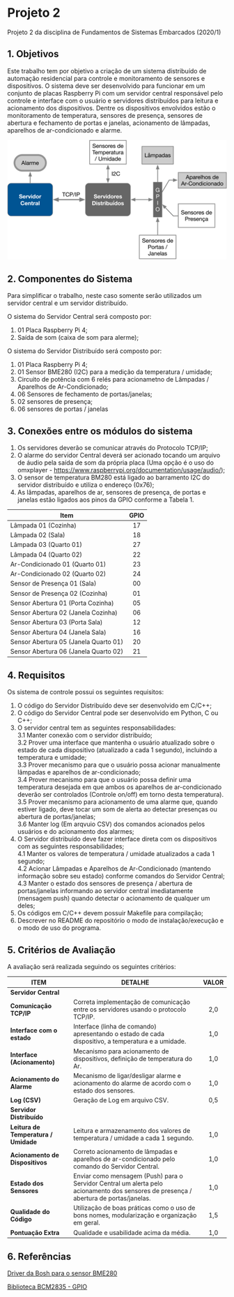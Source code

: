 # Projeto 2

Projeto 2 da disciplina de Fundamentos de Sistemas Embarcados (2020/1)

## 1. Objetivos

Este trabalho tem por objetivo a criação de um sistema distribuído de automação residencial para controle e monitoramento de sensores e dispositivos. O sistema deve ser desenvolvido para funcionar em um conjunto de placas Raspberry Pi com um servidor central responsável pelo controle e interface com o usuário e servidores distribuídos para leitura e acionamento dos dispositivos. Dentre os dispositivos envolvidos estão o monitoramento de temperatura, sensores de presença, sensores de abertura e fechamento de portas e janelas, acionamento de lâmpadas, aparelhos de ar-condicionado e alarme.

![Figura](./figuras/arquitetura.png)

## 2. Componentes do Sistema

Para simplificar o trabalho, neste caso somente serão utilizados um servidor central e um servidor distribuído.

O sistema do Servidor Central será composto por:

1. 01 Placa Raspberry Pi 4;
2. Saída de som (caixa de som para alerme);

O sistema do Servidor Distribuído será composto por:

1. 01 Placa Raspberry Pi 4;
2. 01 Sensor BME280 (I2C) para a medição da temperatura / umidade;
3. Circuito de potência com 6 relés para acionametno de Lâmpadas / Aparelhos de Ar-Condicionado;
4. 06 Sensores de fechamento de portas/janelas;
5. 02 sensores de presença;
6. 06 sensores de portas / janelas

## 3. Conexões entre os módulos do sistema

1. Os servidores deverão se comunicar através do Protocolo TCP/IP;
2. O alarme do servidor Central deverá ser acionado tocando um arquivo de áudio pela saída de som da própria placa (Uma opção é o uso do omxplayer - <https://www.raspberrypi.org/documentation/usage/audio/>);
3. O sensor de temperatura BM280 está ligado ao barramento I2C do servidor distribuído e utiliza o endereço (0x76);
4. As lâmpadas, aparelhos de ar, sensores de presença, de portas e janelas estão ligados aos pinos da GPIO conforme a Tabela 1.

| Item                                 | GPIO |
|--------------------------------------|:----:|
| Lâmpada 01 (Cozinha)                 |  17  |
| Lâmpada 02 (Sala)                    |  18  |
| Lâmpada 03 (Quarto 01)               |  27  |
| Lâmpada 04 (Quarto 02)               |  22  |
| Ar-Condicionado 01 (Quarto 01)       |  23  |
| Ar-Condicionado 02 (Quarto 02)       |  24  |
| Sensor de Presença 01 (Sala)         |  00  |
| Sensor de Presença 02 (Cozinha)      |  01  |
| Sensor Abertura 01 (Porta Cozinha)   |  05  |
| Sensor Abertura 02 (Janela Cozinha)  |  06  |
| Sensor Abertura 03 (Porta Sala)      |  12  |
| Sensor Abertura 04 (Janela Sala)     |  16  |
| Sensor Abertura 05 (Janela Quarto 01)|  20  |
| Sensor Abertura 06 (Janela Quarto 02)|  21  |

## 4. Requisitos

Os sistema de controle possui os seguintes requisitos:

1. O código do Servidor Distribuído deve ser desenvolvido em C/C++;
2. O código do Servidor Central pode ser desenvolvido em Python, C ou C++;
3. O servidor central tem as seguintes responsabilidades:  
    3.1 Manter conexão com o servidor distribuído;  
    3.2 Prover uma interface que mantenha o usuário atualizado sobre o estado de cada dispositivo (atualizado a cada 1 segundo), incluindo a temperatura e umidade;  
    3.3 Prover mecanismo para que o usuário possa acionar manualmente lâmpadas e aparelhos de ar-condicionado;  
    3.4 Prover mecanismo para que o usuário possa definir uma temperatura desejada em que ambos os aparelhos de ar-condicionado deverão ser controlados (Controle on/off) em torno desta temperatura).  
    3.5 Prover mecanismo para acionamento de uma alarme que, quando estiver ligado, deve tocar um som de alerta ao detectar presenças ou abertura de portas/janelas;  
    3.6 Manter log (Em arqvuio CSV) dos comandos acionados pelos usuários e do acionamento dos alarmes;  
4. O Servidor distribuído deve fazer interface direta com os dispositivos com as seguintes responsabilidades;  
    4.1 Manter os valores de temperatura / umidade atualizados a cada 1 segundo;  
    4.2 Acionar Lâmpadas e Aparelhos de Ar-Condicionado (mantendo informação sobre seu estado) conforme comandos do Servidor Central;  
    4.3 Manter o estado dos sensores de presença / abertura de portas/janelas informando ao servidor central imediatamente (mensagem push) quando detectar o acionamento de qualquer um deles;  
5. Os códigos em C/C++ devem possuir Makefile para compilação;
6. Descrever no README do repositório o modo de instalação/execução e o modo de uso do programa.

## 5. Critérios de Avaliação

A avaliação será realizada seguindo os seguintes critérios:

|   ITEM    |   DETALHE  |   VALOR   |
|-----------|------------|:---------:|
|**Servidor Central**    |       |       |
|**Comunicação TCP/IP**  |   Correta implementação de comunicação entre os servidores usando o protocolo TCP/IP. |   2,0   |
|**Interface com o estado**  |   Interface (linha de comando) apresentando o estado de cada dispositivo, a temperatura e a umidade.  |   1,0   |
|**Interface (Acionamento)** |   Mecanismo para acionamento de dispositivos, definição de temperatura do Ar. |   1,0   |
|**Acionamento do Alarme**   |   Mecanismo de ligar/desligar alarme e acionamento do alarme de acordo com o estado dos sensores. |   1,0   |
|**Log (CSV)**   |   Geração de Log em arquivo CSV.  |   0,5 |
|**Servidor Distribuído**    |       |       |
|**Leitura de Temperatura / Umidade**    |   Leitura e armazenamento dos valores de temperatura / umidade a cada 1 segundo.  |   1,0   |
|**Acionamento de Dispositivos** |   Correto acionamento de lâmpadas e aparelhos de ar-condicionado pelo comando do Servidor Central.    |   1,0   |
|**Estado dos Sensores** |   Enviar como mensagem (Push) para o Servidor Central um alerta pelo acionamento dos sensores de presença / abertura de portas/janelas.   |   1,0  |
|**Qualidade do Código** |   Utilização de boas práticas como o uso de bons nomes, modularização e organização em geral. |   1,5 |
|**Pontuação Extra** |   Qualidade e usabilidade acima da média. |   1,0   |

## 6. Referências

[Driver da Bosh para o sensor BME280](https://github.com/BoschSensortec/BME280_driver)

[Biblioteca BCM2835 - GPIO](http://www.airspayce.com/mikem/bcm2835/)
